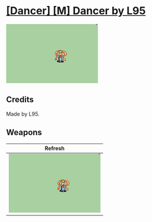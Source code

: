 # [\[Dancer\] \[M\] Dancer by L95](./)

<img src="./8.%20Refresh/Refresh_000.png" alt="[Dancer] [M] Dancer by L95 standing" />

## Credits

Made by L95.

## Weapons


|Refresh |
|  :---: |
| <img alt="Refresh animation" src="./8.%20Refresh/Refresh.gif" /> |
